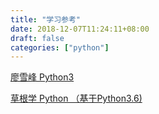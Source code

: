 ```yaml
---
title: "学习参考"
date: 2018-12-07T11:24:11+08:00
draft: false
categories: ["python"]
---
```



[廖雪峰 Python3](https://www.liaoxuefeng.com/wiki/0014316089557264a6b348958f449949df42a6d3a2e542c000)

[草根学 Python （基于Python3.6)](https://github.com/TwoWater/Python)

